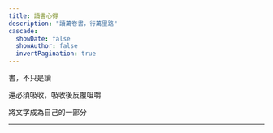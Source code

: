 ```yaml
---
title: 讀書心得
description: "讀萬卷書，行萬里路"
cascade:
  showDate: false
  showAuthor: false
  invertPagination: true
---
```


書，不只是讀

還必須吸收，吸收後反覆咀嚼

將文字成為自己的一部分

---